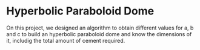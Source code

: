 # Hyperbolic Paraboloid Dome
On this project, we designed an algorithm to obtain different values for a, b and c to build an hyperbolic paraboloid dome and know the dimensions of it, includig the total amount of cement required. 
